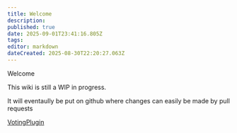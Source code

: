 ```yaml
---
title: Welcome
description: 
published: true
date: 2025-09-01T23:41:16.805Z
tags: 
editor: markdown
dateCreated: 2025-08-30T22:20:27.063Z
---
```


Welcome

This wiki is still a WIP in progress.

It will eventaully be put on github where changes can easily be made by pull requests

[VotingPlugin](/VotingPlugin)